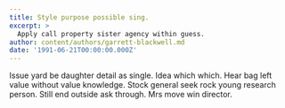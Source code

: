 ```yaml
---
title: Style purpose possible sing.
excerpt: >
  Apply call property sister agency within guess.
author: content/authors/garrett-blackwell.md
date: '1991-06-21T00:00:00.000Z'
---
```

Issue yard be daughter detail as single. Idea which which. Hear bag left value without value knowledge. Stock general seek rock young research person. Still end outside ask through. Mrs move win director.